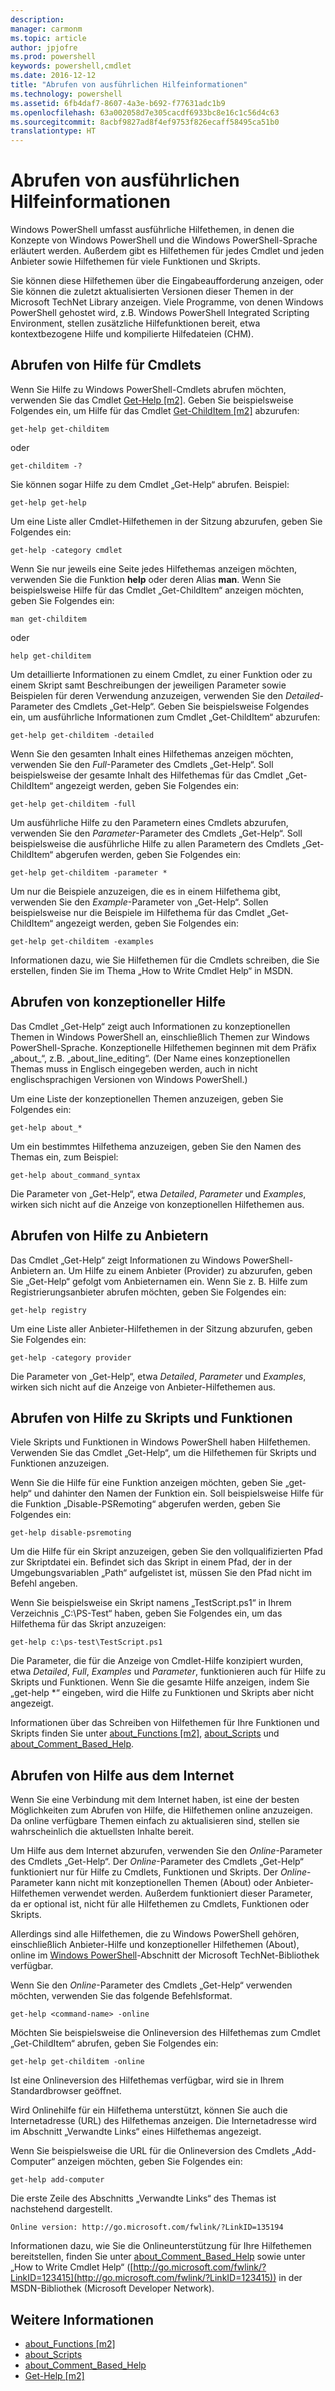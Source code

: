 ```yaml
---
description: 
manager: carmonm
ms.topic: article
author: jpjofre
ms.prod: powershell
keywords: powershell,cmdlet
ms.date: 2016-12-12
title: "Abrufen von ausführlichen Hilfeinformationen"
ms.technology: powershell
ms.assetid: 6fb4daf7-8607-4a3e-b692-f77631adc1b9
ms.openlocfilehash: 63a002058d7e305cacdf6933bc8e16c1c56d4c63
ms.sourcegitcommit: 8acbf9827ad8f4ef9753f826ecaff58495ca51b0
translationtype: HT
---
```

# <a name="getting-detailed-help-information"></a>Abrufen von ausführlichen Hilfeinformationen
Windows PowerShell umfasst ausführliche Hilfethemen, in denen die Konzepte von Windows PowerShell und die Windows PowerShell-Sprache erläutert werden. Außerdem gibt es Hilfethemen für jedes Cmdlet und jeden Anbieter sowie Hilfethemen für viele Funktionen und Skripts.

Sie können diese Hilfethemen über die Eingabeaufforderung anzeigen, oder Sie können die zuletzt aktualisierten Versionen dieser Themen in der Microsoft TechNet Library anzeigen. Viele Programme, von denen Windows PowerShell gehostet wird, z.B. Windows PowerShell Integrated Scripting Environment, stellen zusätzliche Hilfefunktionen bereit, etwa kontextbezogene Hilfe und kompilierte Hilfedateien (CHM).

## <a name="getting-help-for-cmdlets"></a>Abrufen von Hilfe für Cmdlets
Wenn Sie Hilfe zu Windows PowerShell-Cmdlets abrufen möchten, verwenden Sie das Cmdlet [Get-Help [m2]](https://technet.microsoft.com/en-us/library/2d7fe1b4-0025-4580-a911-d81922dd6cd2). Geben Sie beispielsweise Folgendes ein, um Hilfe für das Cmdlet [Get-ChildItem [m2]](https://technet.microsoft.com/en-us/library/4b270d63-c995-45b8-b5b4-3f8887efbfcc) abzurufen:

```
get-help get-childitem
```

oder

```
get-childitem -?
```

Sie können sogar Hilfe zu dem Cmdlet „Get-Help“ abrufen. Beispiel:

```
get-help get-help
```

Um eine Liste aller Cmdlet-Hilfethemen in der Sitzung abzurufen, geben Sie Folgendes ein:

```
get-help -category cmdlet
```

Wenn Sie nur jeweils eine Seite jedes Hilfethemas anzeigen möchten, verwenden Sie die Funktion **help** oder deren Alias **man**. Wenn Sie beispielsweise Hilfe für das Cmdlet „Get-ChildItem“ anzeigen möchten, geben Sie Folgendes ein:

```
man get-childitem
```

oder

```
help get-childitem
```

Um detaillierte Informationen zu einem Cmdlet, zu einer Funktion oder zu einem Skript samt Beschreibungen der jeweiligen Parameter sowie Beispielen für deren Verwendung anzuzeigen, verwenden Sie den *Detailed*-Parameter des Cmdlets „Get-Help“. Geben Sie beispielsweise Folgendes ein, um ausführliche Informationen zum Cmdlet „Get-ChildItem“ abzurufen:

```
get-help get-childitem -detailed
```

Wenn Sie den gesamten Inhalt eines Hilfethemas anzeigen möchten, verwenden Sie den *Full*-Parameter des Cmdlets „Get-Help“. Soll beispielsweise der gesamte Inhalt des Hilfethemas für das Cmdlet „Get-ChildItem“ angezeigt werden, geben Sie Folgendes ein:

```
get-help get-childitem -full
```

Um ausführliche Hilfe zu den Parametern eines Cmdlets abzurufen, verwenden Sie den *Parameter*-Parameter des Cmdlets „Get-Help“. Soll beispielsweise die ausführliche Hilfe zu allen Parametern des Cmdlets „Get-ChildItem“ abgerufen werden, geben Sie Folgendes ein:

```
get-help get-childitem -parameter *
```

Um nur die Beispiele anzuzeigen, die es in einem Hilfethema gibt, verwenden Sie den *Example*-Parameter von „Get-Help“. Sollen beispielsweise nur die Beispiele im Hilfethema für das Cmdlet „Get-ChildItem“ angezeigt werden, geben Sie Folgendes ein:

```
get-help get-childitem -examples
```

Informationen dazu, wie Sie Hilfethemen für die Cmdlets schreiben, die Sie erstellen, finden Sie im Thema „How to Write Cmdlet Help“ in MSDN.

## <a name="getting-conceptual-help"></a>Abrufen von konzeptioneller Hilfe
Das Cmdlet „Get-Help“ zeigt auch Informationen zu konzeptionellen Themen in Windows PowerShell an, einschließlich Themen zur Windows PowerShell-Sprache. Konzeptionelle Hilfethemen beginnen mit dem Präfix „about_“, z.B. „about_line_editing“. (Der Name eines konzeptionellen Themas muss in Englisch eingegeben werden, auch in nicht englischsprachigen Versionen von Windows PowerShell.)

Um eine Liste der konzeptionellen Themen anzuzeigen, geben Sie Folgendes ein:

```
get-help about_*
```

Um ein bestimmtes Hilfethema anzuzeigen, geben Sie den Namen des Themas ein, zum Beispiel:

```
get-help about_command_syntax
```

Die Parameter von „Get-Help“, etwa *Detailed*, *Parameter* und *Examples*, wirken sich nicht auf die Anzeige von konzeptionellen Hilfethemen aus.

## <a name="getting-help-about-providers"></a>Abrufen von Hilfe zu Anbietern
Das Cmdlet „Get-Help“ zeigt Informationen zu Windows PowerShell-Anbietern an. Um Hilfe zu einem Anbieter (Provider) zu abzurufen, geben Sie „Get-Help“ gefolgt vom Anbieternamen ein. Wenn Sie z. B. Hilfe zum Registrierungsanbieter abrufen möchten, geben Sie Folgendes ein:

```
get-help registry
```

Um eine Liste aller Anbieter-Hilfethemen in der Sitzung abzurufen, geben Sie Folgendes ein:

```
get-help -category provider
```

Die Parameter von „Get-Help“, etwa *Detailed*, *Parameter* und *Examples*, wirken sich nicht auf die Anzeige von Anbieter-Hilfethemen aus.

## <a name="getting-help-about-scripts-and-functions"></a>Abrufen von Hilfe zu Skripts und Funktionen
Viele Skripts und Funktionen in Windows PowerShell haben Hilfethemen. Verwenden Sie das Cmdlet „Get-Help“, um die Hilfethemen für Skripts und Funktionen anzuzeigen.

Wenn Sie die Hilfe für eine Funktion anzeigen möchten, geben Sie „get-help“ und dahinter den Namen der Funktion ein. Soll beispielsweise Hilfe für die Funktion „Disable-PSRemoting“ abgerufen werden, geben Sie Folgendes ein:

```
get-help disable-psremoting
```

Um die Hilfe für ein Skript anzuzeigen, geben Sie den vollqualifizierten Pfad zur Skriptdatei ein. Befindet sich das Skript in einem Pfad, der in der Umgebungsvariablen „Path“ aufgelistet ist, müssen Sie den Pfad nicht im Befehl angeben.

Wenn Sie beispielsweise ein Skript namens „TestScript.ps1“ in Ihrem Verzeichnis „C:\\PS-Test“ haben, geben Sie Folgendes ein, um das Hilfethema für das Skript anzuzeigen:

```
get-help c:\ps-test\TestScript.ps1
```

Die Parameter, die für die Anzeige von Cmdlet-Hilfe konzipiert wurden, etwa *Detailed*, *Full*, *Examples* und *Parameter*, funktionieren auch für Hilfe zu Skripts und Funktionen. Wenn Sie die gesamte Hilfe anzeigen, indem Sie „get-help \*“ eingeben, wird die Hilfe zu Funktionen und Skripts aber nicht angezeigt.

Informationen über das Schreiben von Hilfethemen für Ihre Funktionen und Skripts finden Sie unter [about_Functions [m2]](https://technet.microsoft.com/en-us/library/61d40692-5300-4de9-a9b5-bae31815e105), [about_Scripts](https://technet.microsoft.com/en-us/library/7dc08334-dcfe-450b-b949-0554855623af) und [about_Comment_Based_Help](https://technet.microsoft.com/en-us/library/99a81ccc-21a0-49ec-a1b3-9efe2b4c0bbf).

## <a name="getting-help-online"></a>Abrufen von Hilfe aus dem Internet
Wenn Sie eine Verbindung mit dem Internet haben, ist eine der besten Möglichkeiten zum Abrufen von Hilfe, die Hilfethemen online anzuzeigen. Da online verfügbare Themen einfach zu aktualisieren sind, stellen sie wahrscheinlich die aktuellsten Inhalte bereit.

Um Hilfe aus dem Internet abzurufen, verwenden Sie den *Online*-Parameter des Cmdlets „Get-Help“. Der *Online*-Parameter des Cmdlets „Get-Help“ funktioniert nur für Hilfe zu Cmdlets, Funktionen und Skripts. Der *Online*-Parameter kann nicht mit konzeptionellen Themen (About) oder Anbieter-Hilfethemen verwendet werden. Außerdem funktioniert dieser Parameter, da er optional ist, nicht für alle Hilfethemen zu Cmdlets, Funktionen oder Skripts.

Allerdings sind alle Hilfethemen, die zu Windows PowerShell gehören, einschließlich Anbieter-Hilfe und konzeptioneller Hilfethemen (About), online im [Windows PowerShell](http://go.microsoft.com/fwlink/?LinkID=107116)-Abschnitt der Microsoft TechNet-Bibliothek verfügbar.

Wenn Sie den *Online*-Parameter des Cmdlets „Get-Help“ verwenden möchten, verwenden Sie das folgende Befehlsformat.

```
get-help <command-name> -online
```

Möchten Sie beispielsweise die Onlineversion des Hilfethemas zum Cmdlet „Get-ChildItem“ abrufen, geben Sie Folgendes ein:

```
get-help get-childitem -online
```

Ist eine Onlineversion des Hilfethemas verfügbar, wird sie in Ihrem Standardbrowser geöffnet.

Wird Onlinehilfe für ein Hilfethema unterstützt, können Sie auch die Internetadresse (URL) des Hilfethemas anzeigen. Die Internetadresse wird im Abschnitt „Verwandte Links“ eines Hilfethemas angezeigt.

Wenn Sie beispielsweise die URL für die Onlineversion des Cmdlets „Add-Computer“ anzeigen möchten, geben Sie Folgendes ein:

```
get-help add-computer
```

Die erste Zeile des Abschnitts „Verwandte Links“ des Themas ist nachstehend dargestellt.

```
Online version: http://go.microsoft.com/fwlink/?LinkID=135194
```

Informationen dazu, wie Sie die Onlineunterstützung für Ihre Hilfethemen bereitstellen, finden Sie unter [about_Comment_Based_Help](https://technet.microsoft.com/en-us/library/99a81ccc-21a0-49ec-a1b3-9efe2b4c0bbf) sowie unter „How to Write Cmdlet Help“ ([http://go.microsoft.com/fwlink/?LinkID=123415](http://go.microsoft.com/fwlink/?LinkID=123415)) in der MSDN-Bibliothek (Microsoft Developer Network).

## <a name="see-also"></a>Weitere Informationen
- [about_Functions [m2]](https://technet.microsoft.com/en-us/library/61d40692-5300-4de9-a9b5-bae31815e105)
- [about_Scripts](https://technet.microsoft.com/en-us/library/7dc08334-dcfe-450b-b949-0554855623af)
- [about_Comment_Based_Help](https://technet.microsoft.com/en-us/library/99a81ccc-21a0-49ec-a1b3-9efe2b4c0bbf)
- [Get-Help [m2]](https://technet.microsoft.com/en-us/library/2d7fe1b4-0025-4580-a911-d81922dd6cd2)

